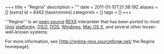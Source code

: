 +++
title = "Regina"
description = ""
date = 2011-01-10T21:38:19Z
aliases = []
[extra]
id = 8462
[taxonomies]
categories = []
tags = []
+++



'''Regina''' is an [open source](https://rosettacode.org/wiki/open_source) [REXX](https://rosettacode.org/wiki/REXX) interpreter that has been ported to most [Unix](https://rosettacode.org/wiki/Unix) [platform](https://rosettacode.org/wiki/platform)s, [OS/2](https://rosettacode.org/wiki/OS/2), [DOS](https://rosettacode.org/wiki/DOS), [Windows](https://rosettacode.org/wiki/Windows), [Mac OS X](https://rosettacode.org/wiki/Mac_OS), and several other lesser-well-known systems.

For more information, see [http://regina-rexx.sourceforge.net/ the Regina homepage].
